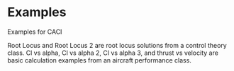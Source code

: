 # Examples
Examples for CACI

Root Locus and Root Locus 2 are root locus solutions from a control theory class.
Cl vs alpha, Cl vs alpha 2, Cl vs alpha 3, and thrust vs velocity are basic calculation examples from an aircraft performance class.
